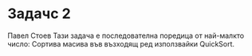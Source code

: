 # Задачс 2
Павел Стоев
Тази задача е последователна поредица от най-малкто число: 
Сортива масива във възходящ ред използвайки QuickSort. 
